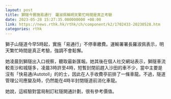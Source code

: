 ```yaml
---
layout: post
title: 獅隧今實施易通行　羅淑佩稱明天繁忙時間是真正考驗
date: 2023-05-28 15:27:35.000000000 +08:00
link: https://news.rthk.hk/rthk/ch/component/k2/1702433-20230528.htm
categories: rthk
---
```


獅子山隧道今早5時起，實施「易通行」不停車繳費。運輸署署長羅淑佩表示，明天繁忙時間是真正考驗，強調不會鬆懈。

她凌晨到獅隧出入口視察，聽取最新匯報。她其後在個人社交網站表示，獅隧車流較青沙和城隧多，凌晨3時許至4時，短暫封閉前趕入沙田的車不少，當中主要是沒有「快易通/Autotoll」的的士，因此在人手收費亭前排了一條車龍。不過，隧道管理公司應變及時，仍然能在4時半封閉隧道前消化車龍。

她說，這經驗對當局制訂紅隧開通計劃，很有參考價值。
